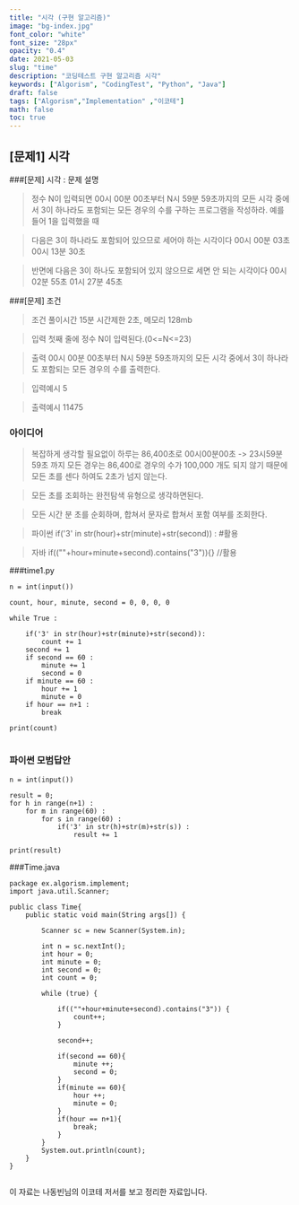 ```yaml
---
title: "시각 (구현 알고리즘)"
image: "bg-index.jpg"
font_color: "white"
font_size: "28px"
opacity: "0.4"
date: 2021-05-03
slug: "time"
description: "코딩테스트 구현 알고리즘 시각"
keywords: ["Algorism", "CodingTest", "Python", "Java"]
draft: false
tags: ["Algorism","Implementation" ,"이코테"]
math: false
toc: true
---
```


## [문제1] 시각

###[문제] 시각 : 문제 설명
> 정수 N이 입력되면 00시 00분 00초부터 N시 59분 59초까지의 모든 시각 중에서 3이 하나라도 포함되는
모든 경우의 수를 구하는 프로그램을 작성하라. 예를 들어 1을 입력했을 때

>다음은 3이 하나라도 포함되어 있으므로 세어야 하는 시각이다
00시 00분 03초
00시 13분 30초

>반면에 다음은 3이 하나도 포함되어 있지 않으므로 세면 안 되는 시각이다
00시 02분 55초
01시 27분 45초

###[문제] 조건 
> 조건 
>	풀이시간 15분 시간제한 2초, 메모리 128mb

> 입력
첫째 줄에 정수 N이 입력된다.(0<=N<=23)


> 출력
00시 00분 00초부터 N시 59분 59초까지의 모든 시각 중에서 3이 하나라도 포함되는 모든 경우의 수를 출력한다.

> 입력예시
5

> 출력예시
11475

### 아이디어 
> 복잡하게 생각할 필요없이 하루는 86,400초로 00시00분00초 -> 23시59분59초 까지 모든 경우는 86,400로 
경우의 수가 100,000 개도 되지 않기 때문에 모든 초를 센다 하여도 2초가 넘지 않는다. 

> 모든 초를 조회하는 완전탐색 유형으로 생각하면된다.

> 모든 시간 분 초를 순회하며, 합쳐서 문자로 합쳐서 포함 여부를 조회한다. 

>파이썬 if('3' in str(hour)+str(minute)+str(second)) : #활용

>자바 if((""+hour+minute+second).contains("3")){} //활용 


###time1.py
```
n = int(input())

count, hour, minute, second = 0, 0, 0, 0

while True :
    
    if('3' in str(hour)+str(minute)+str(second)):
        count += 1
    second += 1
    if second == 60 :
        minute += 1
        second = 0
    if minute == 60 :
        hour += 1
        minute = 0
    if hour == n+1 :
        break
    
print(count) 
            
```

### 파이썬 모범답안 
```
n = int(input())

result = 0;
for h in range(n+1) :
    for m in range(60) :
        for s in range(60) :
            if('3' in str(h)+str(m)+str(s)) :
                result += 1

print(result)

```

###Time.java
```
package ex.algorism.implement;
import java.util.Scanner;

public class Time{
	public static void main(String args[]) {
		
		Scanner sc = new Scanner(System.in);
		
		int n = sc.nextInt();
		int hour = 0;
		int minute = 0;
		int second = 0;
		int count = 0;

		while (true) {
			
			if((""+hour+minute+second).contains("3")) {
				count++;
			}
			
			second++;
			
			if(second == 60){
				minute ++;
				second = 0;
			}
			if(minute == 60){
				hour ++;
				minute = 0;
			}
			if(hour == n+1){
				break;
			}
		}
		System.out.println(count);
	}
}
            
```


이 자료는 나동빈님의 이코테 저서를 보고 정리한 자료입니다.



